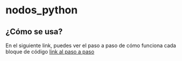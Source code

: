 # nodos_python

## ¿Cómo se usa?
En el siguiente link, puedes ver el paso a paso de cómo funciona cada bloque de código
[link al paso a paso](https://www.canva.com/design/DAFKlniOe1k/PRZJ2mXEYwK2C4dWlNZqDg/edit?utm_content=DAFKlniOe1k&utm_campaign=designshare&utm_medium=link2&utm_source=sharebutton)
